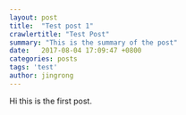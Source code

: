 ```yaml
---
layout: post
title:  "Test post 1"
crawlertitle: "Test Post"
summary: "This is the summary of the post"
date:   2017-08-04 17:09:47 +0800
categories: posts
tags: 'test'
author: jingrong
---
```

Hi this is the first post.
